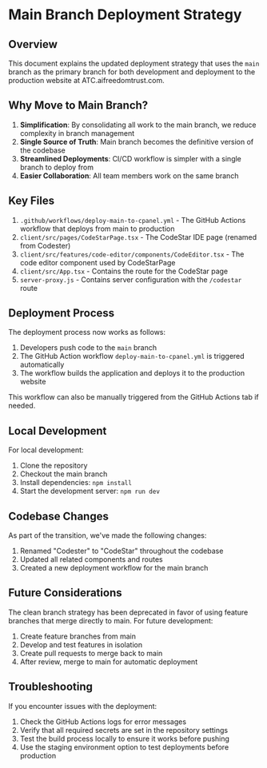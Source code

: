 # Main Branch Deployment Strategy

## Overview

This document explains the updated deployment strategy that uses the `main` branch as the primary branch for both development and deployment to the production website at ATC.aifreedomtrust.com.

## Why Move to Main Branch?

1. **Simplification**: By consolidating all work to the main branch, we reduce complexity in branch management
2. **Single Source of Truth**: Main branch becomes the definitive version of the codebase
3. **Streamlined Deployments**: CI/CD workflow is simpler with a single branch to deploy from
4. **Easier Collaboration**: All team members work on the same branch

## Key Files

1. `.github/workflows/deploy-main-to-cpanel.yml` - The GitHub Actions workflow that deploys from main to production
2. `client/src/pages/CodeStarPage.tsx` - The CodeStar IDE page (renamed from Codester)
3. `client/src/features/code-editor/components/CodeEditor.tsx` - The code editor component used by CodeStarPage
4. `client/src/App.tsx` - Contains the route for the CodeStar page
5. `server-proxy.js` - Contains server configuration with the `/codestar` route

## Deployment Process

The deployment process now works as follows:

1. Developers push code to the `main` branch
2. The GitHub Action workflow `deploy-main-to-cpanel.yml` is triggered automatically
3. The workflow builds the application and deploys it to the production website

This workflow can also be manually triggered from the GitHub Actions tab if needed.

## Local Development

For local development:

1. Clone the repository
2. Checkout the main branch
3. Install dependencies: `npm install`
4. Start the development server: `npm run dev`

## Codebase Changes

As part of the transition, we've made the following changes:

1. Renamed "Codester" to "CodeStar" throughout the codebase
2. Updated all related components and routes
3. Created a new deployment workflow for the main branch

## Future Considerations

The clean branch strategy has been deprecated in favor of using feature branches that merge directly to main. For future development:

1. Create feature branches from main
2. Develop and test features in isolation
3. Create pull requests to merge back to main
4. After review, merge to main for automatic deployment

## Troubleshooting

If you encounter issues with the deployment:

1. Check the GitHub Actions logs for error messages
2. Verify that all required secrets are set in the repository settings
3. Test the build process locally to ensure it works before pushing
4. Use the staging environment option to test deployments before production